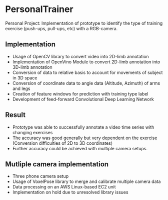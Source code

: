 # PersonalTrainer
Personal Project: Implementation of prototype to identify the type of training exercise (push-ups, pull-ups, etc) with a RGB-camera.

## Implementation

- Usage of OpenCV library to convert video into 2D-limb annotation
- Implementation of OpenVino Module to convert 2D-limb annotation into 3D-limb annotation
- Conversion of data to relative basis to account for movements of subject in 3D space
- Conversion of coordinate data to angle data (Altitude, Azimuth) of arms and legs
- Creation of feature windows for prediction with training type label
- Development of feed-forward Convolutional Deep Learning Network

## Result
- Prototype was able to successfully annotate a video time series with changing exercises
- The accuracy was good generally but very dependent on the exercise (Conversion difficulties of 2D to 3D coordinates)
- Further accuracy could be achieved with multiple camera setups.

## Mutliple camera implementation
- Three phone camera setup
- Usage of VoxelPose library to merge and calibrate multiple camera data
- Data processing on an AWS Linux-based EC2 unit
- Implementation on hold due to unresolved library issues
